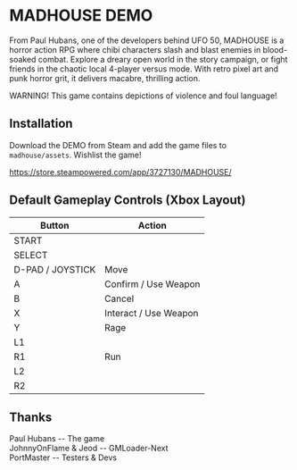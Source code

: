 # MADHOUSE DEMO
From Paul Hubans, one of the developers behind UFO 50, MADHOUSE is a horror action RPG where chibi characters slash and blast enemies in blood-soaked combat. Explore a dreary open world in the story campaign, or fight friends in the chaotic local 4-player versus mode. With retro pixel art and punk horror grit, it delivers macabre, thrilling action.

WARNING! This game contains depictions of violence and foul language!

## Installation
Download the DEMO from Steam and add the game files to `madhouse/assets`. Wishlist the game!

https://store.steampowered.com/app/3727130/MADHOUSE/

## Default Gameplay Controls (Xbox Layout)
| Button            | Action |
|--                 |--|
| START             | |
| SELECT            | |
| D-PAD / JOYSTICK  | Move |
| A                 | Confirm / Use Weapon |
| B                 | Cancel |
| X                 | Interact / Use Weapon |
| Y                 | Rage |
| L1                | |
| R1                | Run |
| L2                | |
| R2                | |

## Thanks
Paul Hubans -- The game  
JohnnyOnFlame & Jeod -- GMLoader-Next  
PortMaster -- Testers & Devs  